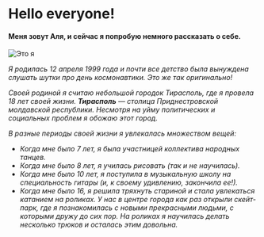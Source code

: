 # Hello everyone!

#### Меня зовут Аля, и сейчас я попробую немного рассказать о себе.
![Это я](https://pp.userapi.com/c841135/v841135834/47dc6/EuW35drekaQ.jpg)

*Я родилась 12 апреля 1999 года и почти все детство была вынуждена слушать шутки про день космонавтики. Это же так оригинально!*

*Своей родиной я считаю небольшой городок Тирасполь, где я провела 18 лет своей жизни. **Тирасполь** — столица Приднестровской молдавской республики. Несмотря на уйму политических и социальных проблем я обожаю этот город.*

*В разные периоды своей жизни я увлекалась множеством вещей:*
- _Когда мне было 7 лет, я была участницей коллектива народных танцев._
- _Когда мне было 8 лет, я училась рисовать (так и не научилась)._
- _Когда мне было 10 лет, я поступила в музыкальную школу на специальность гитары (и, к своему удивлению, закончила ее!)._
- _Когда мне было 16, я решила тряхнуть стариной и стала увлекаться катанием на роликах. У нас в центре города как раз открыли скейт-парк, где я познакомилась с новыми прекрасными людьми, с которыми дружу до сих пор. На роликах я научилась делать несколько трюков и осталась этим довольна._
